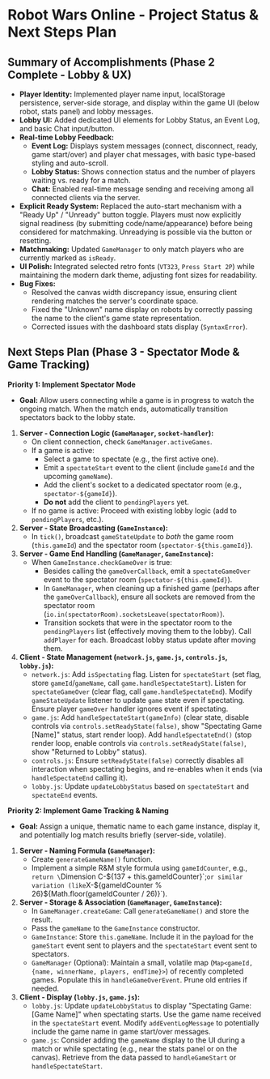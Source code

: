# Robot Wars Online - Project Status & Next Steps Plan

## Summary of Accomplishments (Phase 2 Complete - Lobby & UX)

*   **Player Identity:** Implemented player name input, localStorage persistence, server-side storage, and display within the game UI (below robot, stats panel) and lobby messages.
*   **Lobby UI:** Added dedicated UI elements for Lobby Status, an Event Log, and basic Chat input/button.
*   **Real-time Lobby Feedback:**
    *   **Event Log:** Displays system messages (connect, disconnect, ready, game start/over) and player chat messages, with basic type-based styling and auto-scroll.
    *   **Lobby Status:** Shows connection status and the number of players waiting vs. ready for a match.
    *   **Chat:** Enabled real-time message sending and receiving among all connected clients via the server.
*   **Explicit Ready System:** Replaced the auto-start mechanism with a "Ready Up" / "Unready" button toggle. Players must now explicitly signal readiness (by submitting code/name/appearance) before being considered for matchmaking. Unreadying is possible via the button or resetting.
*   **Matchmaking:** Updated `GameManager` to only match players who are currently marked as `isReady`.
*   **UI Polish:** Integrated selected retro fonts (`VT323`, `Press Start 2P`) while maintaining the modern dark theme, adjusting font sizes for readability.
*   **Bug Fixes:**
    *   Resolved the canvas width discrepancy issue, ensuring client rendering matches the server's coordinate space.
    *   Fixed the "Unknown" name display on robots by correctly passing the name to the client's game state representation.
    *   Corrected issues with the dashboard stats display (`SyntaxError`).

## Next Steps Plan (Phase 3 - Spectator Mode & Game Tracking)

**Priority 1: Implement Spectator Mode**

*   **Goal:** Allow users connecting while a game is in progress to watch the ongoing match. When the match ends, automatically transition spectators back to the lobby state.

1.  **Server - Connection Logic (`GameManager`, `socket-handler`):**
    *   On client connection, check `GameManager.activeGames`.
    *   If a game is active:
        *   Select a game to spectate (e.g., the first active one).
        *   Emit a `spectateStart` event to the client (include `gameId` and the upcoming `gameName`).
        *   Add the client's socket to a dedicated spectator room (e.g., `spectator-${gameId}`).
        *   **Do not** add the client to `pendingPlayers` yet.
    *   If no game is active: Proceed with existing lobby logic (add to `pendingPlayers`, etc.).
2.  **Server - State Broadcasting (`GameInstance`):**
    *   In `tick()`, broadcast `gameStateUpdate` to *both* the game room (`this.gameId`) and the spectator room (`spectator-${this.gameId}`).
3.  **Server - Game End Handling (`GameManager`, `GameInstance`):**
    *   When `GameInstance.checkGameOver` is true:
        *   Besides calling the `gameOverCallback`, emit a `spectateGameOver` event to the spectator room (`spectator-${this.gameId}`).
        *   In `GameManager`, when cleaning up a finished game (perhaps after the `gameOverCallback`), ensure all sockets are removed from the spectator room (`io.in(spectatorRoom).socketsLeave(spectatorRoom)`).
        *   Transition sockets that were in the spectator room to the `pendingPlayers` list (effectively moving them to the lobby). Call `addPlayer` for each. Broadcast lobby status update after moving them.
4.  **Client - State Management (`network.js`, `game.js`, `controls.js`, `lobby.js`):**
    *   `network.js`: Add `isSpectating` flag. Listen for `spectateStart` (set flag, store `gameId`/`gameName`, call `game.handleSpectateStart`). Listen for `spectateGameOver` (clear flag, call `game.handleSpectateEnd`). Modify `gameStateUpdate` listener to update `game` state even if spectating. Ensure player `gameOver` handler ignores event if spectating.
    *   `game.js`: Add `handleSpectateStart(gameInfo)` (clear state, disable controls via `controls.setReadyState(false)`, show "Spectating Game [Name]" status, start render loop). Add `handleSpectateEnd()` (stop render loop, enable controls via `controls.setReadyState(false)`, show "Returned to Lobby" status).
    *   `controls.js`: Ensure `setReadyState(false)` correctly disables all interaction when spectating begins, and re-enables when it ends (via `handleSpectateEnd` calling it).
    *   `lobby.js`: Update `updateLobbyStatus` based on `spectateStart` and `spectateEnd` events.

**Priority 2: Implement Game Tracking & Naming**

*   **Goal:** Assign a unique, thematic name to each game instance, display it, and potentially log match results briefly (server-side, volatile).

1.  **Server - Naming Formula (`GameManager`):**
    *   Create `generateGameName()` function.
    *   Implement a simple R&M style formula using `gameIdCounter`, e.g., `return \`Dimension C-\${137 + this.gameIdCounter}\`;` or similar variation (like `X-${gameIdCounter % 26}${Math.floor(gameIdCounter / 26)}`).
2.  **Server - Storage & Association (`GameManager`, `GameInstance`):**
    *   In `GameManager.createGame`: Call `generateGameName()` and store the result.
    *   Pass the `gameName` to the `GameInstance` constructor.
    *   `GameInstance`: Store `this.gameName`. Include it in the payload for the `gameStart` event sent to players and the `spectateStart` event sent to spectators.
    *   `GameManager` (Optional): Maintain a small, volatile map (`Map<gameId, {name, winnerName, players, endTime}>`) of recently completed games. Populate this in `handleGameOverEvent`. Prune old entries if needed.
3.  **Client - Display (`lobby.js`, `game.js`):**
    *   `lobby.js`: Update `updateLobbyStatus` to display "Spectating Game: [Game Name]" when spectating starts. Use the game name received in the `spectateStart` event. Modify `addEventLogMessage` to potentially include the game name in game start/over messages.
    *   `game.js`: Consider adding the `gameName` display to the UI during a match or while spectating (e.g., near the stats panel or on the canvas). Retrieve from the data passed to `handleGameStart` or `handleSpectateStart`.